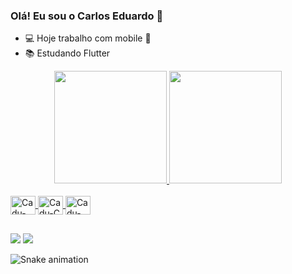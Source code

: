 ### Olá! Eu sou o Carlos Eduardo 👋

- 💻 Hoje trabalho com mobile 📱
- 📚 Estudando Flutter

<div align="center">
  <a href="https://github.com/dugf">
  <img height="180em" src="https://github-readme-stats.vercel.app/api?username=dugf&show_icons=true&theme=dark&include_all_commits=true&count_private=true"/>
  <img height="180em" src="https://github-readme-stats.vercel.app/api/top-langs/?username=dugf&layout=compact&langs_count=7&theme=dark"/>
</div>

<div style="display: inline_block"><br>
  <img align="center" alt="Cadu-Dart" height="30" width="40" src="https://cdn.jsdelivr.net/gh/devicons/devicon/icons/dart/dart-original.svg">
  <img align="center" alt="Cadu-C" height="30" width="40" src="https://cdn.jsdelivr.net/gh/devicons/devicon/icons/c/c-original.svg">
  <img align="center" alt="Cadu-Arduino" height="30" width="40" src="https://cdn.jsdelivr.net/gh/devicons/devicon/icons/arduino/arduino-original.svg">
</div>

##

<div> 
<a href = "mailto:c.dugfers@gmail.com"><img src="https://img.shields.io/badge/-Gmail-%23333?style=for-the-badge&logo=gmail&logoColor=white" target="_blank"></a>
<a href="https://www.linkedin.com/in/cegfs" target="_blank"><img src="https://img.shields.io/badge/-LinkedIn-%230077B5?style=for-the-badge&logo=linkedin&logoColor=white" target="_blank"></a> 
 
  ![Snake animation](https://github.com/dugf/dugf/blob/output/github-contribution-grid-snake.svg)
 
</div>
